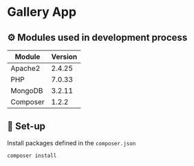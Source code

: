 # Gallery App

## ⚙️ Modules used in development process

| Module   | Version |
|----------|---------|
| Apache2  | 2.4.25  |
| PHP      | 7.0.33  |
| MongoDB  | 3.2.11  |
| Composer | 1.2.2   |

## 🔌 Set-up
Install packages defined in the `composer.json`
```bash
composer install
```